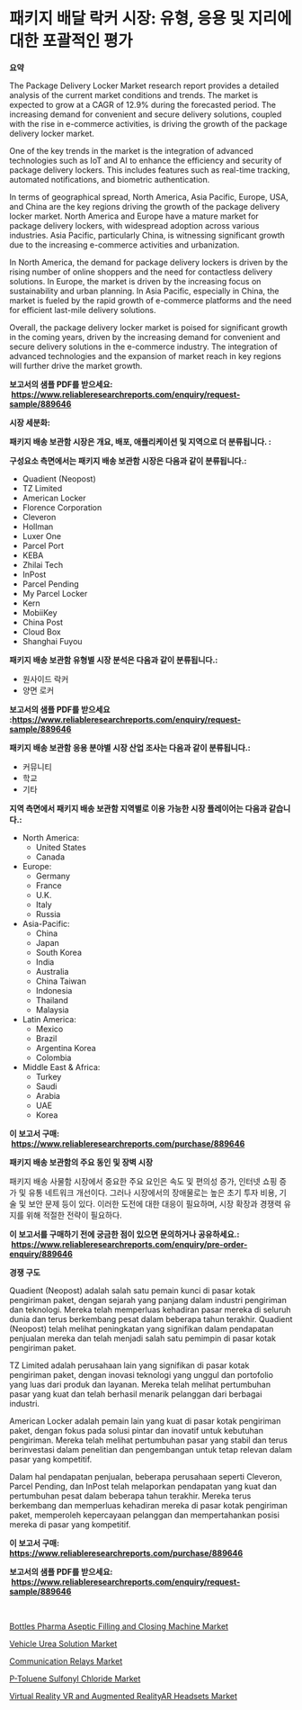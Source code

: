 <p><h1>패키지 배달 락커 시장: 유형, 응용 및 지리에 대한 포괄적인 평가</h1></p><p><strong>요약</strong></p>
<p><p>The Package Delivery Locker Market research report provides a detailed analysis of the current market conditions and trends. The market is expected to grow at a CAGR of 12.9% during the forecasted period. The increasing demand for convenient and secure delivery solutions, coupled with the rise in e-commerce activities, is driving the growth of the package delivery locker market.</p><p>One of the key trends in the market is the integration of advanced technologies such as IoT and AI to enhance the efficiency and security of package delivery lockers. This includes features such as real-time tracking, automated notifications, and biometric authentication.</p><p>In terms of geographical spread, North America, Asia Pacific, Europe, USA, and China are the key regions driving the growth of the package delivery locker market. North America and Europe have a mature market for package delivery lockers, with widespread adoption across various industries. Asia Pacific, particularly China, is witnessing significant growth due to the increasing e-commerce activities and urbanization.</p><p>In North America, the demand for package delivery lockers is driven by the rising number of online shoppers and the need for contactless delivery solutions. In Europe, the market is driven by the increasing focus on sustainability and urban planning. In Asia Pacific, especially in China, the market is fueled by the rapid growth of e-commerce platforms and the need for efficient last-mile delivery solutions.</p><p>Overall, the package delivery locker market is poised for significant growth in the coming years, driven by the increasing demand for convenient and secure delivery solutions in the e-commerce industry. The integration of advanced technologies and the expansion of market reach in key regions will further drive the market growth.</p></p>
<p><strong>보고서의 샘플 PDF를 받으세요: &nbsp;<a href="https://www.reliableresearchreports.com/enquiry/request-sample/889646">https://www.reliableresearchreports.com/enquiry/request-sample/889646</a></strong></p>
<p><strong>시장 세분화:</strong></p>
<p><strong> 패키지 배송 보관함 시장은 개요, 배포, 애플리케이션 및 지역으로 더 분류됩니다. :</strong></p>
<p><strong>구성요소 측면에서는 패키지 배송 보관함 시장은 다음과 같이 분류됩니다.:</strong></p>
<p><ul><li>Quadient (Neopost)</li><li>TZ Limited</li><li>American Locker</li><li>Florence Corporation</li><li>Cleveron</li><li>Hollman</li><li>Luxer One</li><li>Parcel Port</li><li>KEBA</li><li>Zhilai Tech</li><li>InPost</li><li>Parcel Pending</li><li>My Parcel Locker</li><li>Kern</li><li>MobiiKey</li><li>China Post</li><li>Cloud Box</li><li>Shanghai Fuyou</li></ul></p>
<p><strong> 패키지 배송 보관함 유형별 시장 분석은 다음과 같이 분류됩니다.:</strong></p>
<p><ul><li>원사이드 락커</li><li>양면 로커</li></ul></p>
<p><strong>보고서의 샘플 PDF를 받으세요 :<a href="https://www.reliableresearchreports.com/enquiry/request-sample/889646">https://www.reliableresearchreports.com/enquiry/request-sample/889646</a></strong></p>
<p><strong> 패키지 배송 보관함 응용 분야별 시장 산업 조사는 다음과 같이 분류됩니다.:</strong></p>
<p><ul><li>커뮤니티</li><li>학교</li><li>기타</li></ul></p>
<p><strong>지역 측면에서 패키지 배송 보관함 지역별로 이용 가능한 시장 플레이어는 다음과 같습니다.:</strong></p>
<p><ul>
    <li>
        North America:
        <ul>
            <li>United States</li>
            <li>Canada</li>
        </ul>
    </li>
    <li>
        Europe:
        <ul>
            <li>Germany</li>
            <li>France</li>
            <li>U.K.</li>
            <li>Italy</li>
            <li>Russia</li>
        </ul>
    </li>
    <li>
        Asia-Pacific:
        <ul>
            <li>China</li>
            <li>Japan</li>
            <li>South Korea</li>
            <li>India</li>
            <li>Australia</li>
            <li>China Taiwan</li>
            <li>Indonesia</li>
            <li>Thailand</li>
            <li>Malaysia</li>
        </ul>
    </li>
    <li>
        Latin America:
        <ul>
            <li>Mexico</li>
            <li>Brazil</li>
            <li>Argentina Korea</li>
            <li>Colombia</li>
        </ul>
    </li>
    <li>
        Middle East & Africa:
        <ul>
            <li>Turkey</li>
            <li>Saudi</li>
            <li>Arabia</li>
            <li>UAE</li>
            <li>Korea</li>
        </ul>
    </li>
    </ul></p>
<p><strong>이 보고서 구매: &nbsp;<a href="https://www.reliableresearchreports.com/purchase/889646">https://www.reliableresearchreports.com/purchase/889646</a></strong></p>
<p><strong>패키지 배송 보관함의 주요 동인 및 장벽 시장</strong></p>
<p><p>패키지 배송 사물함 시장에서 중요한 주요 요인은 속도 및 편의성 증가, 인터넷 쇼핑 증가 및 유통 네트워크 개선이다. 그러나 시장에서의 장애물로는 높은 초기 투자 비용, 기술 및 보안 문제 등이 있다. 이러한 도전에 대한 대응이 필요하며, 시장 확장과 경쟁력 유지를 위해 적절한 전략이 필요하다.</p></p>
<p><strong>이 보고서를 구매하기 전에 궁금한 점이 있으면 문의하거나 공유하세요.: &nbsp;<a href="https://www.reliableresearchreports.com/enquiry/pre-order-enquiry/889646">https://www.reliableresearchreports.com/enquiry/pre-order-enquiry/889646</a></strong></p>
<p><strong>경쟁 구도</strong></p>
<p><p>Quadient (Neopost) adalah salah satu pemain kunci di pasar kotak pengiriman paket, dengan sejarah yang panjang dalam industri pengiriman dan teknologi. Mereka telah memperluas kehadiran pasar mereka di seluruh dunia dan terus berkembang pesat dalam beberapa tahun terakhir. Quadient (Neopost) telah melihat peningkatan yang signifikan dalam pendapatan penjualan mereka dan telah menjadi salah satu pemimpin di pasar kotak pengiriman paket.</p><p>TZ Limited adalah perusahaan lain yang signifikan di pasar kotak pengiriman paket, dengan inovasi teknologi yang unggul dan portofolio yang luas dari produk dan layanan. Mereka telah melihat pertumbuhan pasar yang kuat dan telah berhasil menarik pelanggan dari berbagai industri.</p><p>American Locker adalah pemain lain yang kuat di pasar kotak pengiriman paket, dengan fokus pada solusi pintar dan inovatif untuk kebutuhan pengiriman. Mereka telah melihat pertumbuhan pasar yang stabil dan terus berinvestasi dalam penelitian dan pengembangan untuk tetap relevan dalam pasar yang kompetitif.</p><p>Dalam hal pendapatan penjualan, beberapa perusahaan seperti Cleveron, Parcel Pending, dan InPost telah melaporkan pendapatan yang kuat dan pertumbuhan pesat dalam beberapa tahun terakhir. Mereka terus berkembang dan memperluas kehadiran mereka di pasar kotak pengiriman paket, memperoleh kepercayaan pelanggan dan mempertahankan posisi mereka di pasar yang kompetitif.</p></p>
<p><strong>이 보고서 구매: &nbsp; <a href="https://www.reliableresearchreports.com/purchase/889646">https://www.reliableresearchreports.com/purchase/889646</a></strong></p>
<p><strong>보고서의 샘플 PDF를 받으세요: &nbsp;<a href="https://www.reliableresearchreports.com/enquiry/request-sample/889646">https://www.reliableresearchreports.com/enquiry/request-sample/889646</a></strong><strong></strong></p>
<p>&nbsp;</p>
<p><p><a href="https://issuu.com/reportprime-2/docs/bottles-pharma-aseptic-filling-and-closing-machine">Bottles Pharma Aseptic Filling and Closing Machine Market</a></p><p><a href="https://github.com/castoriffic/Market-Research-Report-List-3/blob/main/vehicle-urea-solution-market.md">Vehicle Urea Solution Market</a></p><p><a href="https://view.publitas.com/reportprime-1/communication-relays-market-research-report-the-key-to-successful-business-strategy-forecasted-for-period-from-2024-2031/">Communication Relays Market</a></p><p><a href="https://github.com/yoshih12/Market-Research-Report-List-2/blob/main/p-toluene-sulfonyl-chloride-market.md">P-Toluene Sulfonyl Chloride Market</a></p><p><a href="https://issuu.com/reportprime-2/docs/virtual-reality-vr-and-augmented-realityar-headset">Virtual Reality VR and Augmented RealityAR Headsets Market</a></p></p>